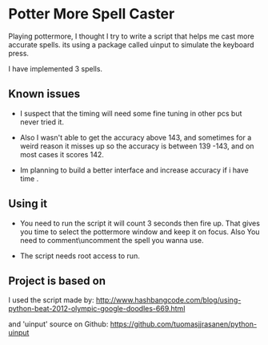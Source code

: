 # Potter More Spell Caster

Playing pottermore, I thought I try to write a script that helps me cast more accurate spells. 
its using a package called uinput to simulate the keyboard press.

I have implemented 3 spells. 

## Known issues

- I suspect that the timing will need some fine tuning in other pcs but never tried it.

- Also I wasn't able to get the accuracy above 143, and sometimes for a weird reason it misses up 
so the accuracy is between 139 -143, and on most cases it scores 142.

- Im planning to build a better interface and increase accuracy if i have time .

## Using it

* You need to run the script it will count 3 seconds then fire up. That gives you time to select the pottermore window and keep it on focus. Also  You need to comment\uncomment the spell you wanna use. 

* The script needs root access to run. 

## Project is based on

I used the script made by: http://www.hashbangcode.com/blog/using-python-beat-2012-olympic-google-doodles-669.html

and 'uinput' source on Github: https://github.com/tuomasjjrasanen/python-uinput

